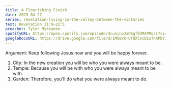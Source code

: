 ```yaml
---
title: A Flourishing Finish
date: 2025-04-27
series: revelation-living-in-the-valley-between-the-victories
text: Revelation 21:9–22:5
preacher: Tyler Mykkanen
spotifyURL: https://open.spotify.com/episode/4cunjnpJaO6gf83M4PMqzL?si=73add7ba8d654281
googleDocsURL: https://drive.google.com/file/d/1MG8VK-UTQXlscD1sThXPbY3XwJGDje_G/view
---
```

Argument: Keep following Jesus now and you will be happy forever.

1. City: In the new creation you will be who you were always meant to be.
2. Temple: Because you will be with who you were always meant to be with.
3. Garden: Therefore, you'll do what you were always meant to do.
